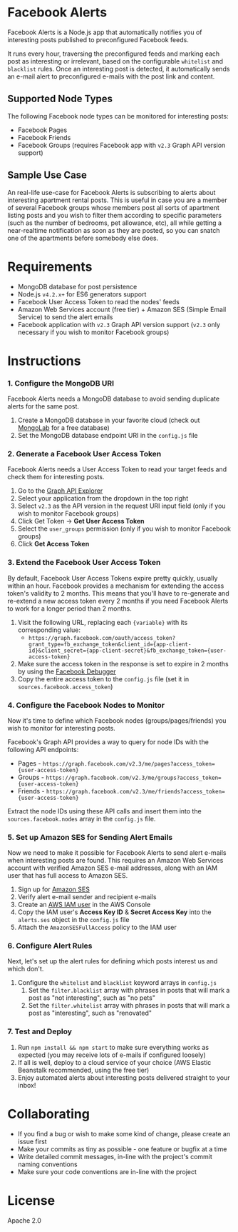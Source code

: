 # Facebook Alerts

Facebook Alerts is a Node.js app that automatically notifies you of interesting posts published to preconfigured Facebook feeds. 

It runs every hour, traversing the preconfigured feeds and marking each post as interesting or irrelevant, based on the configurable `whitelist` and `blacklist` rules. Once an interesting post is detected, it automatically sends an e-mail alert to preconfigured e-mails with the post link and content.

## Supported Node Types

The following Facebook node types can be monitored for interesting posts:

* Facebook Pages
* Facebook Friends
* Facebook Groups (requires Facebook app with `v2.3` Graph API version support)

## Sample Use Case

An real-life use-case for Facebook Alerts is subscribing to alerts about interesting apartment rental posts. This is useful in case you are a member of several Facebook groups whose members post all sorts of apartment listing posts and you wish to filter them according to specific parameters (such as the number of bedrooms, pet allowance, etc), all while getting a near-realtime notification as soon as they are posted, so you can snatch one of the apartments before somebody else does.

# Requirements

* MongoDB database for post persistence
* Node.js `v4.2.x+` for ES6 generators support
* Facebook User Access Token to read the nodes' feeds
* Amazon Web Services account (free tier) + Amazon SES (Simple Email Service) to send the alert emails
* Facebook application with `v2.3` Graph API version support (`v2.3` only necessary if you wish to monitor Facebook groups)

# Instructions

### 1. Configure the MongoDB URI

Facebook Alerts needs a MongoDB database to avoid sending duplicate alerts for the same post.

1. Create a MongoDB database in your favorite cloud (check out [MongoLab](https://mongolab.com/) for a free database)
2. Set the MongoDB database endpoint URI in the `config.js` file

### 2. Generate a Facebook User Access Token

Facebook Alerts needs a User Access Token to read your target feeds and check them for interesting posts.

1. Go to the [Graph API Explorer](https://developers.facebook.com/tools/explorer/)
2. Select your application from the dropdown in the top right
2. Select `v2.3` as the API version in the request URI input field (only if you wish to monitor Facebook groups)
3. Click Get Token -> **Get User Access Token**
4. Select the `user_groups` permission (only if you wish to monitor Facebook groups)
5. Click **Get Access Token**

### 3. Extend the Facebook User Access Token

By default, Facebook User Access Tokens expire pretty quickly, usually within an hour. Facebook provides a mechanism for extending the access token's validity to 2 months. This means that you'll have to re-generate and re-extend a new access token every 2 months if you need Facebook Alerts to work for a longer period than 2 months.

1. Visit the following URL, replacing each `{variable}` with its corresponding value:
    * `https://graph.facebook.com/oauth/access_token?grant_type=fb_exchange_token&client_id={app-client-id}&client_secret={app-client-secret}&fb_exchange_token={user-access-token}`
2. Make sure the access token in the response is set to expire in 2 months by using the [Facebook Debugger](https://developers.facebook.com/tools/debug/)
3. Copy the entire access token to the `config.js` file (set it in `sources.facebook.access_token`)

### 4. Configure the Facebook Nodes to Monitor

Now it's time to define which Facebook nodes (groups/pages/friends) you wish to monitor for interesting posts.

Facebook's Graph API provides a way to query for node IDs with the following API endpoints:

* Pages - `https://graph.facebook.com/v2.3/me/pages?access_token={user-access-token}`
* Groups - `https://graph.facebook.com/v2.3/me/groups?access_token={user-access-token}`
* Friends - `https://graph.facebook.com/v2.3/me/friends?access_token={user-access-token}`

Extract the node IDs using these API calls and insert them into the `sources.facebook.nodes` array in the `config.js` file.


### 5. Set up Amazon SES for Sending Alert Emails

Now we need to make it possible for Facebook Alerts to send alert e-mails when interesting posts are found. This requires an Amazon Web Services account with verified Amazon SES e-mail addresses, along with an IAM user that has full access to Amazon SES.

1. Sign up for [Amazon SES](https://console.aws.amazon.com/ses/home?region=us-east-1)
2. Verify alert e-mail sender and recipient e-mails
3. Create an [AWS IAM user](https://console.aws.amazon.com/iam/home?region=us-east-1#security_credential) in the AWS Console
4. Copy the IAM user's **Access Key ID** & **Secret Access Key** into the `alerts.ses` object in the `config.js` file
5. Attach the `AmazonSESFullAccess` policy to the IAM user

### 6. Configure Alert Rules

Next, let's set up the alert rules for defining which posts interest us and which don't.

1. Configure the `whitelist` and `blacklist` keyword arrays in `config.js`
    1. Set the `filter.blacklist` array with phrases in posts that will mark a post as "not interesting", such as "no pets"
    2. Set the `filter.whitelist` array with phrases in posts that will mark a post as "interesting", such as "renovated"

### 7. Test and Deploy

1. Run `npm install && npm start` to make sure everything works as expected (you may receive lots of e-mails if configured loosely)
2. If all is well, deploy to a cloud service of your choice (AWS Elastic Beanstalk recommended, using the free tier)
3. Enjoy automated alerts about interesting posts delivered straight to your inbox!

# Collaborating

* If you find a bug or wish to make some kind of change, please create an issue first
* Make your commits as tiny as possible - one feature or bugfix at a time
* Write detailed commit messages, in-line with the project's commit naming conventions
* Make sure your code conventions are in-line with the project

# License

Apache 2.0